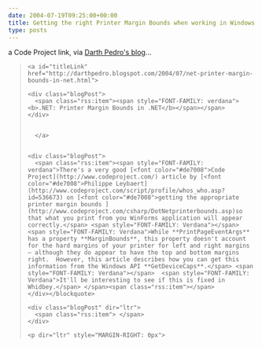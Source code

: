 ```yaml
---
date: 2004-07-19T09:25:00+00:00
title: Getting the right Printer Margin Bounds when working in Windows Forms...
type: posts
---
```

a Code Project link, via [Darth Pedro's blog](http://darthpedro.blogspot.com)...

<blockquote dir="ltr" style="MARGIN-RIGHT: 0px">

    <a id="titleLink" href="http://darthpedro.blogspot.com/2004/07/net-printer-margin-bounds-in-net.html">

    <div class="blogPost">
      <span class="rss:item"><span style="FONT-FAMILY: verdana"><b>.NET: Printer Margin Bounds in .NET</b></span></span>
    </div>


      </a>


    <div class="blogPost">
      <span class="rss:item"><span style="FONT-FAMILY: verdana">There's a very good [<font color="#de7008">Code Project](http://www.codeproject.com/) article by [<font color="#de7008">Philippe Leybaert](http://www.codeproject.com/script/profile/whos_who.asp?id=536673) on [<font color="#de7008">getting the appropriate printer margin bounds ](http://www.codeproject.com/csharp/DotNetprinterbounds.asp)so that what you print from you WinForms application will appear correctly.</span> <span style="FONT-FAMILY: Verdana"></span>  <span style="FONT-FAMILY: Verdana">While **PrintPageEventArgs** has a property **MarginBounds**, this property doesn't account for the hard margins of your printer for left and right margins – although they do appear to have the top and bottom margins right.  However, this article describes how you can get this information from the Windows API **GetDeviceCaps**.</span> <span style="FONT-FAMILY: Verdana"></span>  <span style="FONT-FAMILY: Verdana">It'll be interesting to see if this is fixed in Whidbey.</span> </span><span class="rss:item"></span>
    </div></blockquote>

    <div class="blogPost" dir="ltr">
      <span class="rss:item"> </span>
    </div>

    <p dir="ltr" style="MARGIN-RIGHT: 0px">

